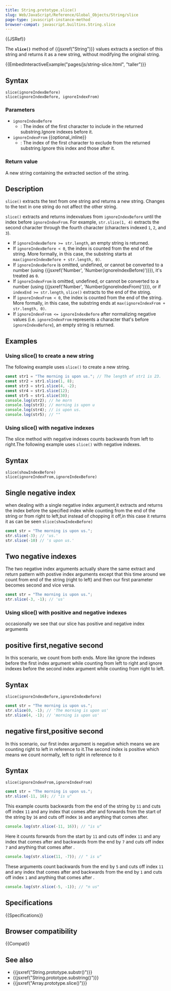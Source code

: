 ```yaml
---
title: String.prototype.slice()
slug: Web/JavaScript/Reference/Global_Objects/String/slice
page-type: javascript-instance-method
browser-compat: javascript.builtins.String.slice
---
```


{{JSRef}}

The **`slice()`** method of {{jsxref("String")}} values extracts a section of this string and
returns it as a new string, without modifying the original string.

{{EmbedInteractiveExample("pages/js/string-slice.html", "taller")}}

## Syntax

```js-nolint
slice(ignoreIndexBefore)
slice(ignoreIndexBefore, ignoreIndexFrom)
```

### Parameters

- `ignoreIndexBefore`
  - : The index of the first character to include in the returned substring.Ignore indexes before it.
- `ignoreIndexFrom` {{optional_inline}}
  - : The index of the first character to exclude from the returned substring.Ignore this index and those after it.

### Return value

A new string containing the extracted section of the string.

## Description

`slice()` extracts the text from one string and returns a new string. Changes to the text in one string do not affect the other string.

`slice()` extracts and returns indexvalues from `ignoreIndexBefore` until the index before `ignoreIndexFrom`. For example, `str.slice(1, 4)` extracts the second character through the fourth character (characters indexed `1`, `2`, and `3`).

- If `ignoreIndexBefore >= str.length`, an empty string is returned.
- If `ignoreIndexBefore < 0`, the index is counted from the end of the string. More formally, in this case, the substring starts at `max(ignoreIndexBefore + str.length, 0)`.
- If `ignoreIndexBefore` is omitted, undefined, or cannot be converted to a number (using {{jsxref('Number', 'Number(ignoreIndexBefore)')}}), it's treated as `0`.
- If `ignoreIndexFrom` is omitted, undefined, or cannot be converted to a number (using {{jsxref('Number', 'Number(ignoreIndexFrom)')}}), or if `indexEnd >= str.length`, `slice()` extracts to the end of the string.
- If `ignoreIndexFrom < 0`, the index is counted from the end of the string. More formally, in this case, the substring ends at `max(ignoreIndexFrom + str.length, 0)`.
- If `ignoreIndexFrom <= ignoreIndexBefore` after normalizing negative values (i.e. `ignoreIndexFrom` represents a character that's before `ignoreIndexBefore`), an empty string is returned.

## Examples

### Using slice() to create a new string

The following example uses `slice()` to create a new string.

```js
const str1 = "The morning is upon us."; // The length of str1 is 23.
const str2 = str1.slice(1, 8);
const str3 = str1.slice(4, -2);
const str4 = str1.slice(12);
const str5 = str1.slice(30);
console.log(str2); // he morn
console.log(str3); // morning is upon u
console.log(str4); // is upon us.
console.log(str5); // ""
```

### Using slice() with negative indexes

The slice method with negative indexes counts backwards from left to right.The following example uses `slice()` with negative indexes.

## Syntax

```js-nolint
slice(showIndexBefore)
slice(ignoreIndexFrom,ignoreIndexBefore)
```

## Single negative index

when dealing with a single negative index argument,it extracts and returns the index before the specified index while counting from the end of the string or from right to left,but instead of chopping it off,in this case it returns it as can be seen `slice(showIndexBefore)`

```js
const str = "The morning is upon us.";
str.slice(-3); // 'us.'
str.slice(-10) // 's upon us.'
```

## Two negative indexes

The two negative index arguments actually share the same extract and return pattern with postive index arguments except that this time around we count from end of the string (right to left) and then our first parameter becomes second and vice versa.

```js
const str = "The morning is upon us.";
str.slice(-3, -1); // 'us'
```

### Using slice() with positive and negative indexes

occasionally we see that our slice has positive and negative index arguments

## positive first,negative second

In this scenario, we count from both ends. More like ignore the indexes before the first index argument while counting from left to right and ignore indexes before the second index argument while counting from right to left.

## Syntax

```js-nolint
slice(ignoreIndexBefore,ignoreIndexBefore)
```

```js
const str = "The morning is upon us.";
str.slice(0, -1); // 'The morning is upon us'
str.slice(4, -1); // 'morning is upon us'
```

## negative first,positive second

In this scenario, our first index argument is negative which means we are counting right to left in reference to it.The second index is positive which means we count normally, left to right in reference to it

## Syntax

```js-nolint
slice(ignoreIndexFrom,ignoreIndexFrom)
```

```js
const str = "The morning is upon us.";
str.slice(-11, 16); // "is u"
```

This example counts backwards from the end of the string by `11` and cuts off index `11` and any index that comes after and forwards from the start of the string by `16` and cuts off index `16` and anything that comes after.

```js
console.log(str.slice(-11, 16)); // "is u"
```

Here it counts forwards from the start by `11` and cuts off index `11` and any index that comes after  and
backwards from the end by `7` and cuts off index `7` and anything that comes after .

```js
console.log(str.slice(11, -7)); // " is u"
```

These arguments count backwards from the end by `5` and cuts off index `11` and any index that comes after
and backwards from the end by `1` and cuts off index `1` and anything that comes after .
 
```js
console.log(str.slice(-5, -1)); // "n us"
```

## Specifications

{{Specifications}}

## Browser compatibility

{{Compat}}

## See also

- {{jsxref("String.prototype.substr()")}}
- {{jsxref("String.prototype.substring()")}}
- {{jsxref("Array.prototype.slice()")}}
